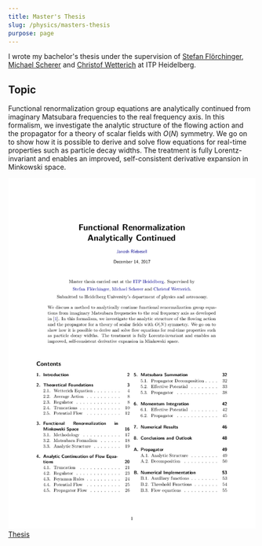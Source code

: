 ```yaml
---
title: Master's Thesis
slug: /physics/masters-thesis
purpose: page
---
```


I wrote my bachelor's thesis under the supervision of [Stefan Flörchinger](http://www.thphys.uni-heidelberg.de/~floerchinger), [Michael Scherer](http://www.thp.uni-koeln.de/~scherer) and [Christof Wetterich](http://www.thphys.uni-heidelberg.de/~wetterich) at ITP Heidelberg.

## Topic

Functional renormalization group equations are analytically continued from imaginary Matsubara frequencies to the real frequency axis. In this formalism, we investigate the analytic structure of the flowing action and the propagator for a theory of scalar fields with $O(N)$ symmetry. We go on to show how it is possible to derive and solve flow equations for real-time properties such as particle decay widths. The treatment is fully Lorentz-invariant and enables an improved, self-consistent derivative expansion in Minkowski space.

<div class="grid">

[![Thesis](thesis.png) Thesis](thesis.pdf)

</div>
